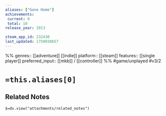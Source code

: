 ```yaml
---
aliases: ["Gone Home"]
achievements:
 current: 0
 total: 10
release_year: 2013

steam_app_id: 232430
last_updated: 1750038657
---
```

%%
genres:: [[adventure]] [[indie]]
platform:: [[steam]]
features:: [[single player]]
preferred_input:: [[mkb]] / [[controller]]
%%
#game/unplayed
#v3/2

# `=this.aliases[0]`
## Related Notes
`$=dv.view("attachments/related_notes")`